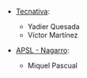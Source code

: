 - [Tecnativa](https://www.tecnativa.com):
  - Yadier Quesada
  - Víctor Martínez

- [APSL - Nagarro](https://apsl.tech/es/):
  - Miquel Pascual